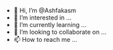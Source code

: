 - 👋 Hi, I’m @Ashfakasm
- 👀 I’m interested in ...
- 🌱 I’m currently learning ...
- 💞️ I’m looking to collaborate on ...
- 📫 How to reach me ...

<!---
Ashfakasm/Ashfakasm is a ✨ special ✨ repository because its `README.md` (this file) appears on your GitHub profile.
You can click the Preview link to take a look at your changes.
--->
